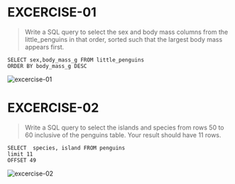 # EXCERCISE-01

> Write a SQL query to select the sex and body mass columns from the little_penguins in that order, sorted such that the largest body mass appears first.

``` 
SELECT sex,body_mass_g FROM little_penguins 
ORDER BY body_mass_g DESC
```

![excercise-01](./screenshots/excercise-01.png)

# EXCERCISE-02

> Write a SQL query to select the islands and species from rows 50 to 60 inclusive of the penguins table. Your result should have 11 rows.

``` 
SELECT  species, island FROM penguins
limit 11
OFFSET 49
```

![excercise-02](./screenshots/excercise-02.png)

